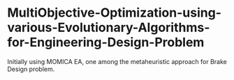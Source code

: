 # MultiObjective-Optimization-using-various-Evolutionary-Algorithms-for-Engineering-Design-Problem
Initially using MOMICA EA, one among the metaheuristic approach for Brake Design problem.
